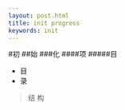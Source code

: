 ```yaml
---
layout: post.html
title: init progress 
keywords: init
---
```


#初
##始
###化
####项
#####目
+ 目
+ 录
> 结
> 构

